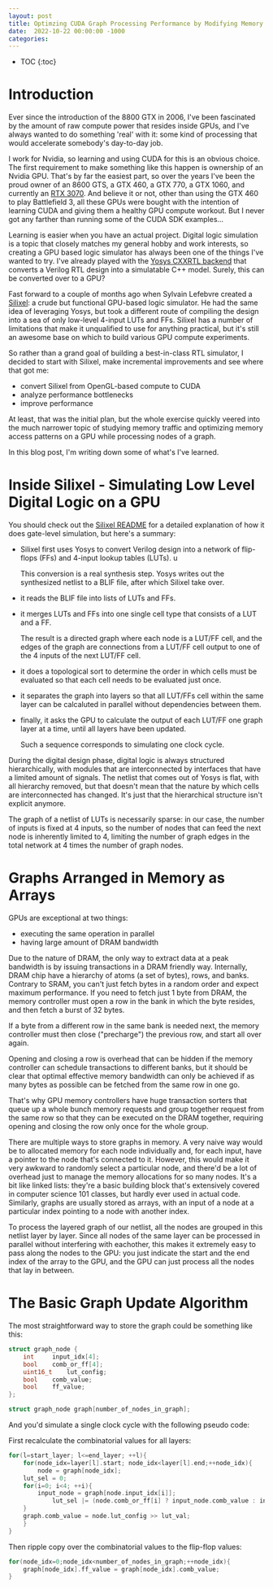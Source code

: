 ```yaml
---
layout: post
title: Optimzing CUDA Graph Processing Performance by Modifying Memory Layout
date:  2022-10-22 00:00:00 -1000
categories:
---
```


* TOC
{:toc}

# Introduction

Ever since the introduction of the 8800 GTX in 2006, I've been fascinated by the
amount of raw compute power that resides inside GPUs, and I've always wanted to
do something 'real' with it: some kind of processing that would accelerate somebody's 
day-to-day job.

I work for Nvidia, so learning and using CUDA for this is an obvious choice. 
The first requirement to make something like this happen is ownership of an Nvidia
GPU. That's by far the easiest part, so over the years I've been the proud owner of
an 8600 GTS, a GTX 460, a GTX 770, a GTX 1060, and currently an 
[RTX 3070](https://www.nvidia.com/en-us/geforce/graphics-cards/30-series/rtx-3070-3070ti/). 
And believe it or not, other than using the GTX 460 to play Battlefield 3, all these GPUs were
bought with the intention of learning CUDA and giving them a healthy GPU compute workout.
But I never got any farther than running some of the CUDA SDK examples...

Learning is easier when you have an actual project. Digital logic simulation is a topic that 
closely matches my general hobby and work interests, so creating a GPU based logic simulator has
always been one of the things I've wanted to try. I've already played with the 
[Yosys CXXRTL backend](/2020/08/08/CXXRTL-the-New-Yosys-Simulation-Backend.html)
that converts a Verilog RTL design into a simulatable C++ model. Surely, this can be
converted over to a GPU?

Fast forward to a couple of months ago when Sylvain Lefebvre created a 
[Silixel](https://github.com/sylefeb/Silixel): 
a crude but functional GPU-based logic simulator. He had the same idea of leveraging Yosys, but
took a different route of compiling the design into a sea of only low-level 4-input LUTs 
and FFs. Silixel has a number of limitations that make it unqualified to use for anything 
practical, but it's still an awesome base on which to build various GPU compute experiments.

So rather than a grand goal of building a best-in-class RTL simulator, I decided to start
with Silixel, make incremental improvements and see where that got me:

* convert Silixel from OpenGL-based compute to CUDA
* analyze performance bottlenecks
* improve performance 

At least, that was the initial plan, but the whole exercise quickly veered into the
much narrower topic of studying memory traffic and optimizing memory access patterns on a 
GPU while processing nodes of a graph.

In this blog post, I'm writing down some of what's I've learned.

# Inside Silixel - Simulating Low Level Digital Logic on a GPU

You should check out the [Silixel README](https://github.com/sylefeb/Silixel) for a detailed explanation
of how it does gate-level simulation, but here's a summary:

* Silixel first uses Yosys to convert Verilog design into a network of flip-flops (FFs) and 
  4-input lookup tables (LUTs). u

    This conversion is a real synthesis step. Yosys writes out the synthesized netlist to a BLIF file, 
    after which Silixel take over.

* it reads the BLIF file into lists of LUTs and FFs.
* it merges LUTs and FFs into one single cell type that consists of a LUT and a FF. 

    The result is a directed graph where each node is a LUT/FF cell, and the edges of the graph
    are connections from a LUT/FF cell output to one of the 4 inputs of the next LUT/FF cell.

* it does a topological sort to determine the order in which cells must be evaluated so that
  each cell needs to be evaluated just once.

* it separates the graph into layers so that all LUT/FFs cell within the same layer can be
  calcaluted in parallel without dependencies between them.
* finally, it asks the GPU to calculate the output of each LUT/FF one graph layer at a time, until
  all layers have been updated. 

    Such a sequence corresponds to simulating one clock cycle.

During the digital design phase, digital logic is always structured hierarchically, with modules that
are interconnected by interfaces that have a limited amount of signals. The netlist that comes out of 
Yosys is flat, with all hierarchy removed, but that doesn't mean that the nature by which cells are 
interconnected has changed. It's just that the hierarchical structure isn't explicit anymore.

The graph of a netlist of LUTs is necessarily sparse: in our case, the number of inputs is fixed
at 4 inputs, so the number of nodes that can feed the next node is inherently limited to 4,
limiting the number of graph edges in the total network at 4 times the number of graph nodes.

# Graphs Arranged in Memory as Arrays 

GPUs are exceptional at two things:

* executing the same operation in parallel
* having large amount of DRAM bandwidth

Due to the nature of DRAM, the only way to extract data at a peak bandwidth is
by issuing transactions in a DRAM friendly way.  Internally, DRAM chip
have a hierarchy of atoms (a set of bytes), rows, and banks. Contrary
to SRAM, you can't just fetch bytes in a random order and expect maximum performance.
If you need to fetch just 1 byte from DRAM, the memory controller must 
open a row in the bank in which the byte resides, and then fetch a burst of 32 bytes. 

If a byte from a different row in the same bank is needed next, the memory controller
must then close ("precharge") the previous row, and start all over again.

Opening and closing a row is overhead that can be hidden if the memory controller
can schedule transactions to different banks, but it should be clear that optimal 
effective memory bandwidth can only be achieved if as many bytes as possible can be fetched 
from the same row in one go.

That's why GPU memory controllers have huge transaction sorters that queue up a whole
bunch memory requests and group together request from the same row so that they can be
executed on the DRAM together, requiring opening and closing the row only once for the
whole group.

There are multiple ways to store graphs in memory. A very naive way would be to allocated
memory for each node individually and, for each input, have a pointer to the node that's
connected to it. However, this would make it very awkward to randomly select a particular
node, and there'd be a lot of overhead just to manage the memory allocations for so many
nodes. It's a bit like linked lists: they're a basic building block that's extensively
covered in computer science 101 classes, but hardly ever used in actual code. Similarly, graphs
are usually stored as arrays, with an input of a node at a particular index pointing to
a node with another index.

To process the layered graph of our netlist, all the nodes are grouped in this netlist
layer by layer. Since all nodes of the same layer can be processed in parallel without
interfering with eachother, this makes it extremely easy to pass along the nodes to the GPU:
you just indicate the start and the end index of the array to the GPU, and the GPU can
just process all the nodes that lay in between.

# The Basic Graph Update Algorithm

The most straightforward way to store the graph could be something like this:

```c
struct graph_node {
    int 	input_idx[4];
    bool 	comb_or_ff[4];
    uint16_t 	lut_config;
    bool 	comb_value;
    bool 	ff_value;
};

struct graph_node graph[number_of_nodes_in_graph];
```

And you'd simulate a single clock cycle with the following pseudo code:

First recalculate the combinatorial values for all layers:
```c
for(l=start_layer; l<=end_layer; ++l){
    for(node_idx=layer[l].start; node_idx<layer[l].end;++node_idx){
        node = graph[node_idx];
	lut_sel = 0;
	for(i=0; i<4; ++i){
	    input_node = graph[node.input_idx[i]];
            lut_sel |= (node.comb_or_ff[i] ? input_node.comb_value : input_node.ff_value) << i
	}
	graph.comb_value = node.lut_config >> lut_val;
    }
}
```

Then ripple copy over the combinatorial values to the flip-flop values:

```c
for(node_idx=0;node_idx<number_of_nodes_in_graph;++node_idx){
    graph[node_idx].ff_value = graph[node_idx].comb_value;
}
```

